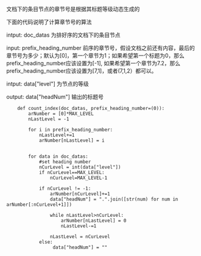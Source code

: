 文档下的条目节点的章节号是根据其标题等级动态生成的

下面的代码说明了计算章节号的算法

intput: doc_datas 为排好序的文档下的条目节点

input: prefix_heading_number 前序的章节号，假设文档之前还有内容，最后的章节号为多少；默认为[0]，第一个章节为1；如果希望第一个标题为0，那么prefix_heading_number应该设置为[-1], 如果希望第一个章节为7.2，那么prefix_heading_number应该设置为[7,1]，或者(7,1,2）都可以。

intput: data["level"] 为节点的等级

output: data["headNum"] 输出的标题号

        def count_index(doc_datas, prefix_heading_number=(0)):
            arNumber = [0]*MAX_LEVEL
            nLastLevel = -1

            for i in prefix_heading_number:
                nLastLevel+=1
                arNumber[nLastLevel] = i
                

            for data in doc_datas:
                #set heading number
                nCurLevel = int(data["level"])
                if nCurLevel==MAX_LEVEL:
                    nCurLevel=MAX_LEVEL-1
                
                if nCurLevel != -1:
                    arNumber[nCurLevel]+=1
                    data["headNum"] = ".".join([str(num) for num in arNumber[:nCurLevel+1]])

                    while nLastLevel>nCurLevel:
                        arNumber[nLastLevel] = 0
                        nLastLevel-=1

                    nLastLevel = nCurLevel
                else:
                     data["headNum"] = ""

